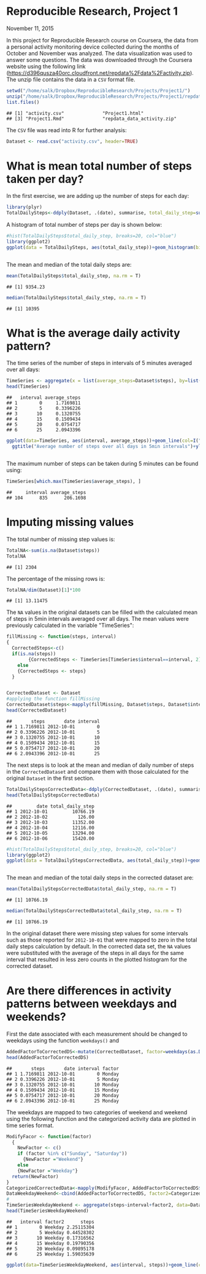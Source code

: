 # Reproducible Research, Project 1
November 11, 2015  

In this project for Reproducible Research course on Coursera, the data from a personal activity monitoring device collected during the months of October and November was analyzed. The data visualization was used to answer some questions. The data was 
downloaded through the Coursera website using the following link (https://d396qusza40orc.cloudfront.net/repdata%2Fdata%2Factivity.zip). The unzip file contains the data in a `CSV` format file.


```r
setwd("/home/salk/Dropbox/ReproducibleResearch/Projects/Project1/")
unzip("/home/salk/Dropbox/ReproducibleResearch/Projects/Project1/repdata_data_activity.zip", exdir="./")
list.files()
```

```
## [1] "activity.csv"              "Project1.html"            
## [3] "Project1.Rmd"              "repdata_data_activity.zip"
```

The `CSV` file was read into R for further analysis:

```r
Dataset <- read.csv("activity.csv", header=TRUE)
```

What is mean total number of steps taken per day?
==============================================================

In the first exercise, we are adding up the number of steps for each day:


```r
library(plyr)
TotalDailySteps<-ddply(Dataset, .(date), summarise, total_daily_step=sum(steps, na.rm=TRUE))
```

A histogram  of total number of steps per day is shown below: 


```r
#hist(TotalDailySteps$total_daily_step, breaks=20, col="blue")
library(ggplot2)
ggplot(data = TotalDailySteps, aes(total_daily_step))+geom_histogram(binwidth=1000, fill=I("blue"), col=I("red"))+ggtitle("Histogram of daily steps")+xlab("daily steps")
```

<img src="Project1_files/figure-html/unnamed-chunk-4-1.png" title="" alt="" style="display: block; margin: auto;" />

The mean and median of the total daily steps are:

```r
mean(TotalDailySteps$total_daily_step, na.rm = T)
```

```
## [1] 9354.23
```

```r
median(TotalDailySteps$total_daily_step, na.rm = T)
```

```
## [1] 10395
```

What is the average daily activity pattern?
==========================================================

The time series of the number of steps in intervals of 5 minutes averaged over all days: 


```r
TimeSeries <- aggregate(x = list(average_steps=Dataset$steps), by=list(interval=Dataset$interval), mean, na.rm=TRUE)
head(TimeSeries)
```

```
##   interval average_steps
## 1        0     1.7169811
## 2        5     0.3396226
## 3       10     0.1320755
## 4       15     0.1509434
## 5       20     0.0754717
## 6       25     2.0943396
```

```r
ggplot(data=TimeSeries, aes(interval, average_steps))+geom_line(col=I("blue"))+
  ggtitle("Average number of steps over all days in 5min intervals")+ylab("average steps")
```

<img src="Project1_files/figure-html/unnamed-chunk-6-1.png" title="" alt="" style="display: block; margin: auto;" />

The maximum number of steps can be taken during 5 minutes can be found using:


```r
TimeSeries[which.max(TimeSeries$average_steps), ]
```

```
##     interval average_steps
## 104      835      206.1698
```

Imputing missing values
===========================================================
The total number of missing step values is: 

```r
TotalNA<-sum(is.na(Dataset$steps))
TotalNA
```

```
## [1] 2304
```
The percentage of the missing rows is:


```r
TotalNA/dim(Dataset)[1]*100
```

```
## [1] 13.11475
```

The `NA` values in the original datasets can be filled with the calculated mean of steps in 
5min intervals averaged over all days. The mean values were previously calculated in the 
variable "TimeSeries":


```r
fillMissing <- function(steps, interval)
{
  CorrectedSteps<-c()
  if(is.na(steps))
        {CorrectedSteps <- TimeSeries[TimeSeries$interval==interval, 2]}
    else
    {CorrectedSteps <- steps}
  }


CorrectedDataset <- Dataset
#applying the function fillMissing
CorrectedDataset$steps<-mapply(fillMissing, Dataset$steps, Dataset$interval)
head(CorrectedDataset)
```

```
##       steps       date interval
## 1 1.7169811 2012-10-01        0
## 2 0.3396226 2012-10-01        5
## 3 0.1320755 2012-10-01       10
## 4 0.1509434 2012-10-01       15
## 5 0.0754717 2012-10-01       20
## 6 2.0943396 2012-10-01       25
```

The next steps is to look at the mean and median of daily number of steps in the `CorrectedDataset` and compare
them with those calculated for the original `Dataset` in the first section.


```r
TotalDailyStepsCorrectedData<-ddply(CorrectedDataset, .(date), summarise, total_daily_step=sum(steps, na.rm=TRUE))
head(TotalDailyStepsCorrectedData)
```

```
##         date total_daily_step
## 1 2012-10-01         10766.19
## 2 2012-10-02           126.00
## 3 2012-10-03         11352.00
## 4 2012-10-04         12116.00
## 5 2012-10-05         13294.00
## 6 2012-10-06         15420.00
```


```r
#hist(TotalDailySteps$total_daily_step, breaks=20, col="blue")
library(ggplot2)
ggplot(data = TotalDailyStepsCorrectedData, aes(total_daily_step))+geom_histogram(binwidth=1000, fill=I("blue"), col=I("red"))+ggtitle("Histogram of daily steps in the corrected dataset")+xlab("daily steps")
```

<img src="Project1_files/figure-html/unnamed-chunk-12-1.png" title="" alt="" style="display: block; margin: auto;" />

The mean and median of the total daily steps in the corrected dataset are:

```r
mean(TotalDailyStepsCorrectedData$total_daily_step, na.rm = T)
```

```
## [1] 10766.19
```

```r
median(TotalDailyStepsCorrectedData$total_daily_step, na.rm = T)
```

```
## [1] 10766.19
```

In the original dataset there were missing step values for  some intervals such as those reported for `2012-10-01` that were mapped to zero in the total daily steps calculation by default. In the corrected data set, the `NA` values were substituted with the average
of the steps in all days for the same interval that resulted in less zero counts in the plotted histogram for the corrected dataset.  

Are there differences in activity patterns between weekdays and weekends?
========================================================================

First the date associated with each measurement should be changed to weekdays using the function `weekdays()` and 


```r
AddedFactorToCorrectedDS<-mutate(CorrectedDataset, factor=weekdays(as.Date(CorrectedDataset$date)))
head(AddedFactorToCorrectedDS)
```

```
##       steps       date interval factor
## 1 1.7169811 2012-10-01        0 Monday
## 2 0.3396226 2012-10-01        5 Monday
## 3 0.1320755 2012-10-01       10 Monday
## 4 0.1509434 2012-10-01       15 Monday
## 5 0.0754717 2012-10-01       20 Monday
## 6 2.0943396 2012-10-01       25 Monday
```

The weekdays are mapped to two categories of weekend and weekend using the following function and the categorized activity data are plotted in time series format. 


```r
ModifyFacor <- function(factor)
  {
    NewFactor <- c()
    if (factor %in% c("Sunday", "Saturday"))
      {NewFactor ="Weekend"} 
    else 
    {NewFactor ="Weekday"}
  return(NewFactor)
}
CategorizedCorrectedData<-mapply(ModifyFacor, AddedFactorToCorrectedDS$factor)
DataWeekdayWeekend<-cbind(AddedFactorToCorrectedDS, factor2=CategorizedCorrectedData)
#
TimeSeriesWeekdayWeekend <- aggregate(steps~interval+factor2, data=DataWeekdayWeekend, mean, na.rm=TRUE)
head(TimeSeriesWeekdayWeekend)
```

```
##   interval factor2      steps
## 1        0 Weekday 2.25115304
## 2        5 Weekday 0.44528302
## 3       10 Weekday 0.17316562
## 4       15 Weekday 0.19790356
## 5       20 Weekday 0.09895178
## 6       25 Weekday 1.59035639
```

```r
ggplot(data=TimeSeriesWeekdayWeekend, aes(interval, steps))+geom_line(colour=c("blue"))+facet_grid(factor2~.)+ylab("average steps")+ggtitle("Average number of steps over all days in 5min intervals for weekend and weekdays")+theme(plot.title = element_text(size=10.5))
```

<img src="Project1_files/figure-html/unnamed-chunk-15-1.png" title="" alt="" style="display: block; margin: auto;" />

